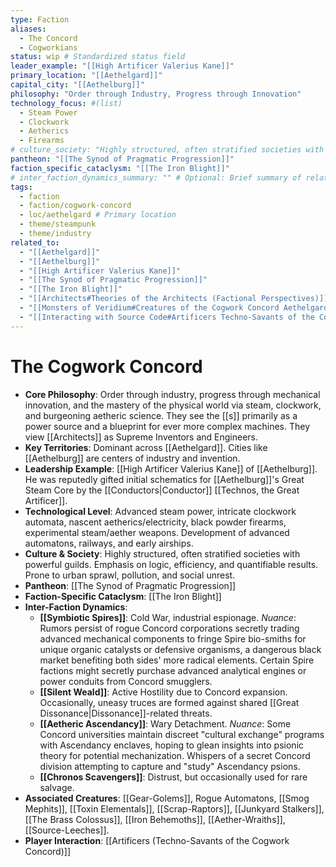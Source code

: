 ```yaml
---
type: Faction
aliases:
  - The Concord
  - Cogworkians
status: wip # Standardized status field
leader_example: "[[High Artificer Valerius Kane]]"
primary_location: "[[Aethelgard]]"
capital_city: "[[Aethelburg]]"
philosophy: "Order through Industry, Progress through Innovation"
technology_focus: #(list)
  - Steam Power
  - Clockwork
  - Aetherics
  - Firearms
# culture_society: "Highly structured, often stratified societies with powerful guilds. Emphasis on logic, efficiency, and quantifiable results. Prone to urban sprawl, pollution, and social unrest." # From body
pantheon: "[[The Synod of Pragmatic Progression]]"
faction_specific_cataclysm: "[[The Iron Blight]]"
# inter_faction_dynamics_summary: "" # Optional: Brief summary of relations, details in body
tags:
  - faction
  - faction/cogwork-concord
  - loc/aethelgard # Primary location
  - theme/steampunk
  - theme/industry
related_to:
  - "[[Aethelgard]]"
  - "[[Aethelburg]]"
  - "[[High Artificer Valerius Kane]]"
  - "[[The Synod of Pragmatic Progression]]"
  - "[[The Iron Blight]]"
  - "[[Architects#Theories of the Architects (Factional Perspectives)]]"
  - "[[Monsters of Veridium#Creatures of the Cogwork Concord Aethelgard]]"
  - "[[Interacting with Source Code#Artificers Techno-Savants of the Cogwork Concord]]"
---
```

# The Cogwork Concord

* **Core Philosophy**: Order through industry, progress through mechanical innovation, and the mastery of the physical world via steam, clockwork, and burgeoning aetheric science. They see the [[s]] primarily as a power source and a blueprint for ever more complex machines. They view [[Architects]] as Supreme Inventors and Engineers.
* **Key Territories**: Dominant across [[Aethelgard]]. Cities like [[Aethelburg]] are centers of industry and invention.
* **Leadership Example**: [[High Artificer Valerius Kane]] of [[Aethelburg]]. He was reputedly gifted initial schematics for [[Aethelburg]]'s Great Steam Core by the [[Conductors|Conductor]] [[Technos, the Great Artificer]].
* **Technological Level**: Advanced steam power, intricate clockwork automata, nascent aetherics/electricity, black powder firearms, experimental steam/aether weapons. Development of advanced automatons, railways, and early airships.
* **Culture & Society**: Highly structured, often stratified societies with powerful guilds. Emphasis on logic, efficiency, and quantifiable results. Prone to urban sprawl, pollution, and social unrest.
* **Pantheon**: [[The Synod of Pragmatic Progression]]
* **Faction-Specific Cataclysm**: [[The Iron Blight]]
* **Inter-Faction Dynamics**:
    * **[[Symbiotic Spires]]**: Cold War, industrial espionage. *Nuance*: Rumors persist of rogue Concord corporations secretly trading advanced mechanical components to fringe Spire bio-smiths for unique organic catalysts or defensive organisms, a dangerous black market benefiting both sides' more radical elements. Certain Spire factions might secretly purchase advanced analytical engines or power conduits from Concord smugglers.
    * **[[Silent Weald]]**: Active Hostility due to Concord expansion. Occasionally, uneasy truces are formed against shared [[Great Dissonance|Dissonance]]-related threats.
    * **[[Aetheric Ascendancy]]**: Wary Detachment. *Nuance*: Some Concord universities maintain discreet "cultural exchange" programs with Ascendancy enclaves, hoping to glean insights into psionic theory for potential mechanization. Whispers of a secret Concord division attempting to capture and "study" Ascendancy psions.
    * **[[Chronos Scavengers]]**: Distrust, but occasionally used for rare salvage.
* **Associated Creatures**: [[Gear-Golems]], Rogue Automatons, [[Smog Mephits]], [[Toxin Elementals]], [[Scrap-Raptors]], [[Junkyard Stalkers]], [[The Brass Colossus]], [[Iron Behemoths]], [[Aether-Wraiths]], [[Source-Leeches]].
* **Player Interaction**: [[Artificers (Techno-Savants of the Cogwork Concord)]]